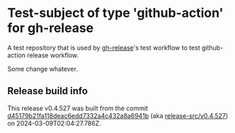 # Test-subject of type 'github-action' for gh-release

A test repository that is used by [gh-release](https://github.com/kattecon/gh-release)'s test workflow to test github-action release workflow.

Some change whatever.


## Release build info

This release v0.4.527 was built from the commit [d45179b21fa118deac6edd7332a4c432a8a6941b](https://github.com/kattecon/gh-release-test-ga/tree/d45179b21fa118deac6edd7332a4c432a8a6941b) (aka [release-src/v0.4.527](https://github.com/kattecon/gh-release-test-ga/tree/release-src/v0.4.527)) on 2024-03-09T02:04:27.786Z.
        